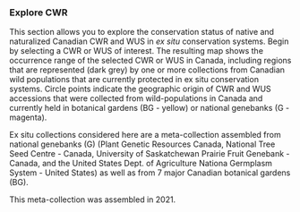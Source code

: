 ### Explore CWR

This section allows you to explore the conservation status of native and naturalized Canadian CWR and WUS in <i> ex situ </i> conservation systems. Begin by selecting a CWR or WUS of interest. The resulting map shows the occurrence range of the selected CWR or WUS in Canada, including regions that are represented (dark grey) by one or more collections from Canadian wild populations that are currently protected in ex situ conservation systems. Circle points indicate the geographic origin of CWR and WUS accessions that were collected from wild-populations in Canada and currently held in botanical gardens (BG - yellow) or national genebanks (G - magenta).

Ex situ collections considered here are a meta-collection assembled from national genebanks (G) (Plant Genetic Resources Canada, National Tree Seed Centre - Canada, University of Saskatchewan Prairie Fruit Genebank - Canada, and the United States Dept. of Agriculture Nationa Germplasm System - United States) as well as from 7 major Canadian botanical gardens (BG).

This meta-collection was assembled in 2021.